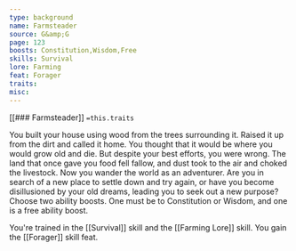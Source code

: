 ```yaml
---
type: background
name: Farmsteader 
source: G&amp;G
page: 123
boosts: Constitution,Wisdom,Free
skills: Survival
lore: Farming
feat: Forager
traits: 
misc: 
---
```


[[### Farmsteader]]
`=this.traits`


You built your house using wood from the trees surrounding it. Raised it up from the dirt and called it home. You thought that it would be where you would grow old and die. But despite your best efforts, you were wrong. The land that once gave you food fell fallow, and dust took to the air and choked the livestock. Now you wander the world as an adventurer. Are you in search of a new place to settle down and try again, or have you become disillusioned by your old dreams, leading you to seek out a new purpose? Choose two ability boosts. One must be to Constitution or Wisdom, and one is a free ability boost.

You're trained in the [[Survival]] skill and the [[Farming Lore]] skill. You gain the [[Forager]] skill feat.

